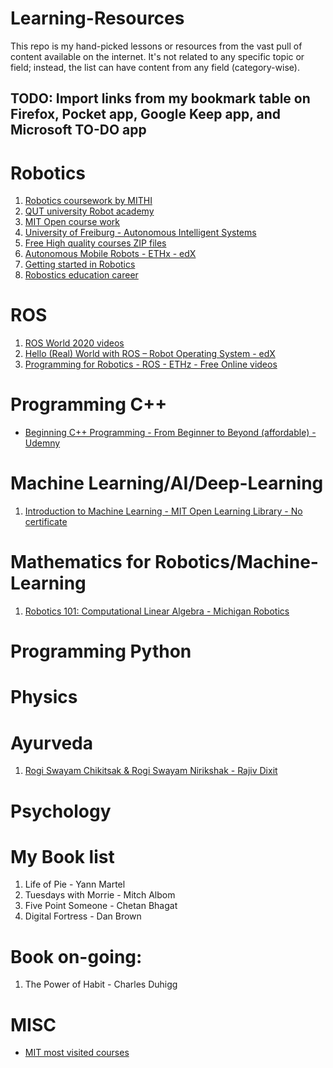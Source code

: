 # Learning-Resources
This repo is my hand-picked lessons or resources from the vast pull of content available on the internet. It's not related to any specific topic or field; instead, the list can have content from any field (category-wise).


## TODO: Import links from my bookmark table on Firefox, Pocket app, Google Keep app, and Microsoft TO-DO app 

# Robotics
1. [Robotics coursework by MITHI](https://github.com/mithi/robotics-coursework)
2. [QUT university Robot academy](https://robotacademy.net.au/) 
3. [MIT Open course work](https://ocw.mit.edu/search/ocwsearch.htm?q=robotics)
4. [University of Freiburg - Autonomous Intelligent Systems](http://ais.informatik.uni-freiburg.de/teaching/ss16/robotics/index_en.php)
5. [Free High quality courses ZIP files](https://www.eng.yale.edu/grablab/roboticscourseware/courses.html)
6. [Autonomous Mobile Robots - ETHx - edX](https://courses.edx.org/courses/course-v1:ETHx+AMRx+2T2020/course/)
7. [Getting started in Robotics](https://people.eecs.berkeley.edu/~pabbeel/cs287-fa19/)
8. [Robostics education career](https://www.reddit.com/r/robotics/comments/kpkne5/how_to_get_started_in_robotics_education_career/)

# ROS
1. [ROS World 2020 videos](https://vimeo.com/showcase/rosworld2020)
2. [Hello (Real) World with ROS – Robot Operating System - edX](https://courses.edx.org/courses/course-v1:DelftX+ROS1x+1T2020/course/)
3. [Programming for Robotics - ROS - ETHz - Free Online videos](https://rsl.ethz.ch/education-students/lectures/ros.html)

# Programming C++
- [Beginning C++ Programming - From Beginner to Beyond (affordable) - Udemny](https://www.udemy.com/course/beginning-c-plus-plus-programming/)

# Machine Learning/AI/Deep-Learning
1. [Introduction to Machine Learning - MIT Open Learning Library - No certificate](https://openlearninglibrary.mit.edu/courses/course-v1:MITx+6.036+1T2019/courseware/welcome/6_036_Information_You_Should_Know/)

# Mathematics for Robotics/Machine-Learning
1. [Robotics 101: Computational Linear Algebra - Michigan Robotics](https://github.com/michiganrobotics/rob101)

# Programming Python


# Physics


# Ayurveda
1. [Rogi Swayam Chikitsak & Rogi Swayam Nirikshak - Rajiv Dixit](https://www.amazon.in/gp/product/B073PBQCW6/ref=ppx_yo_dt_b_asin_title_o03_s00?ie=UTF8&psc=1)


# Psychology 


# My Book list
1. Life of Pie - Yann Martel
2. Tuesdays with Morrie - Mitch Albom
3. Five Point Someone - Chetan Bhagat
4. Digital Fortress - Dan Brown

# Book on-going:
1. The Power of Habit - Charles Duhigg


# MISC
- [MIT most visited courses](https://ocw.mit.edu/courses/most-visited-courses/)
